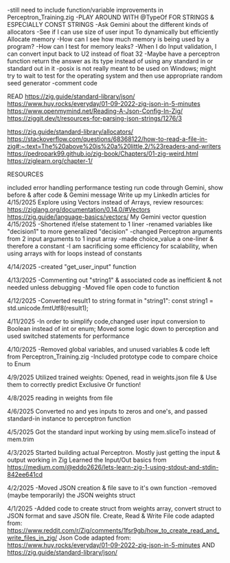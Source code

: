 -still need to include function/variable improvements in Perceptron_Training.zig
-PLAY AROUND WITH @TypeOf FOR STRINGS & ESPECIALLY CONST STRINGS
-Ask Gemini about the different kinds of allocators
-See if I can use size of user input To dynamically but efficiently Allocate memory
-How can I see how much memory is being used by a program?
-How can I test for memory leaks?
-When I do Input validation, I can convert input back to U2 instead of float 32
-Maybe have a perceptron function return the answer as its type instead of using any standard in or standard out in it
-posix is not really meant to be used on Windows; might try to wait to test for the operating system and then use appropriate random seed generator
-comment code

READ
https://zig.guide/standard-library/json/
https://www.huy.rocks/everyday/01-09-2022-zig-json-in-5-minutes
https://www.openmymind.net/Reading-A-Json-Config-In-Zig/
https://ziggit.dev/t/resources-for-parsing-json-strings/1276/3

https://zig.guide/standard-library/allocators/
https://stackoverflow.com/questions/68368122/how-to-read-a-file-in-zig#:~:text=The%20above%20is%20a%20little,2/%23readers-and-writers
https://pedropark99.github.io/zig-book/Chapters/01-zig-weird.html
https://ziglearn.org/chapter-1/


RESOURCES

included error handling
performance testing
run code through Gemini, show before & after code & Gemini message
Write up my LinkedIn articles for 4/15/2025
Explore using Vectors instead of Arrays, review resources:
https://ziglang.org/documentation/0.14.0/#Vectors
https://zig.guide/language-basics/vectors/
My Gemini vector question
4/15/2025
-Shortened if/else statement to 1 liner
-renamed variables like "decision1" to more generalized "decision" 
-changed Perceptron arguments from 2 input arguments to 1 input array
-made choice_value a one-liner & therefore a constant
-I am sacrificing some efficiency for scalability, when using arrays with for loops instead of constants

4/14/2025
-created "get_user_input" function

4/13/2025
-Commenting out "string1" & associated code as inefficient & not needed unless debugging
-Moved file open code to function

4/12/2025
-Converted result1 to string format in "string1": const string1 = std.unicode.fmtUtf8(result1);

4/11/2025
-In order to simplify code,changed user input conversion to Boolean instead of int or enum; Moved some logic down to perception and used switched statements for performance

4/10/2025
-Removed global variables, and unused variables & code left from Perceptron_Training.zig
-Included prototype code to compare choice to Enum

4/9/2025
Utilized trained weights: Opened, read in weights.json file & Use them to correctly predict Exclusive Or function!

4/8/2025
reading in weights from file

4/6/2025
Converted no and yes inputs to zeros and one's, and passed standard-in instance to perceptron function

4/5/2025
Got the standard input working by using mem.sliceTo instead of mem.trim


4/3/2025
Started building actual Perceptron. Mostly just getting the input & output working in Zig
Learned the Input/Out basics from https://medium.com/@eddo2626/lets-learn-zig-1-using-stdout-and-stdin-842ee641cd

4/2/2025
-Moved JSON creation & file save to it's own function
-removed (maybe temporarily) the JSON weights struct

4/1/2025
-Added code to create struct from weights array, convert struct to JSON format and save JSON file.
    Create, Read & Write File code adapted from: https://www.reddit.com/r/Zig/comments/1fsr9gb/how_to_create_read_and_write_files_in_zig/
    Json Code adapted from: https://www.huy.rocks/everyday/01-09-2022-zig-json-in-5-minutes
    AND
    https://zig.guide/standard-library/json/
